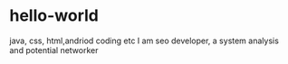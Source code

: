 # hello-world
java, css, html,andriod coding etc
I am seo developer, a system analysis and potential networker 
